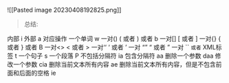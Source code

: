 ![[Pasted image 20230408192825.png]]

> 总结:

内部 i 
外部 a
对应操作 一个单词 w
一对() ( 或者 ) 或者 b 
一对[] [ 或者 ] 一对{} { 或者 } 或者 B
一对<> < 或者 >
一对‘‘ ‘ 或者 ’
一对 “” “ 或者 ”
一对 `` ` 或者 ` XML标签 t 
一个句子 s 
一个段落 P 
不包括分隔符 ia 
包含分隔符 aa
删除一个参数 daa 
修改一个参数 cia
删除当前文本所有内容 ae 
删除当前文本所有内容，但是不包含前面和后面的空格 ie